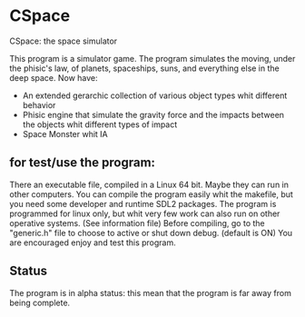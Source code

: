# CSpace
CSpace: the space simulator

This program is a simulator game. The program simulates the moving, under the phisic's law, of planets, spaceships, suns, and everything else in the deep space.
Now have:
- An extended gerarchic collection of various object types whit different behavior
- Phisic engine that simulate the gravity force and the impacts between the objects whit different types of impact
- Space Monster whit IA

for test/use the program:
-------------------------
There an executable file, compiled in a Linux 64 bit. Maybe they can run in other computers.
You can compile the program easily whit the makefile, but you need some developer and runtime SDL2 packages.
The program is programmed for linux only, but whit very few work can also run on other operative systems. (See information file)
Before compiling, go to the "generic.h" file to choose to active or shut down debug. (default is ON) 
You are encouraged enjoy and test this program.

Status
------
The program is in alpha status: this mean that the program is far away from being complete.

